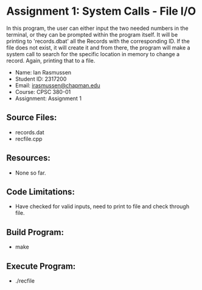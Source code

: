 # Assignment 1: System Calls - File I/O

In this program, the user can either input the two needed numbers in the terminal, or they can be prompted within the 
program itself. It will be printing to 'records.dbat' all the Records with the corresponding ID. If the file does not 
exist, it will create it and from there, the program will make a system call to search for the specific location in 
memory to change a record. Again, printing that to a file.

* Name: Ian Rasmussen
* Student ID: 2317200
* Email: irasmussen@chapman.edu
* Course: CPSC 380-01
* Assignment: Assignment 1

## Source Files:
* records.dat
* recfile.cpp

## Resources:
* None so far.

## Code Limitations:
* Have checked for valid inputs, need to print to file and check through file.

## Build Program:
* make

## Execute Program:
* ./recfile